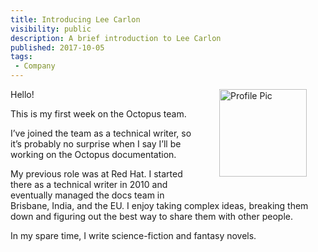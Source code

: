 ```yaml
---
title: Introducing Lee Carlon
visibility: public
description: A brief introduction to Lee Carlon
published: 2017-10-05
tags:
 - Company
---
```


<div style="float: right; margin: 30px; margin-top: 0">
<img alt="Profile Pic" src="https://i.octopus.com/site/team/avatar-leec.jpg" height="140" width="140" />
</div>

Hello! 

This is my first week on the Octopus team. 

I’ve joined the team as a technical writer, so it’s probably no surprise when I say I’ll be working on the Octopus documentation.

My previous role was at Red Hat.  I started there as a technical writer in 2010 and eventually managed the docs team in Brisbane, India, and the EU.  I enjoy taking complex ideas, breaking them down and figuring out the best way to share them with other people.

In my spare time, I write science-fiction and fantasy novels.
